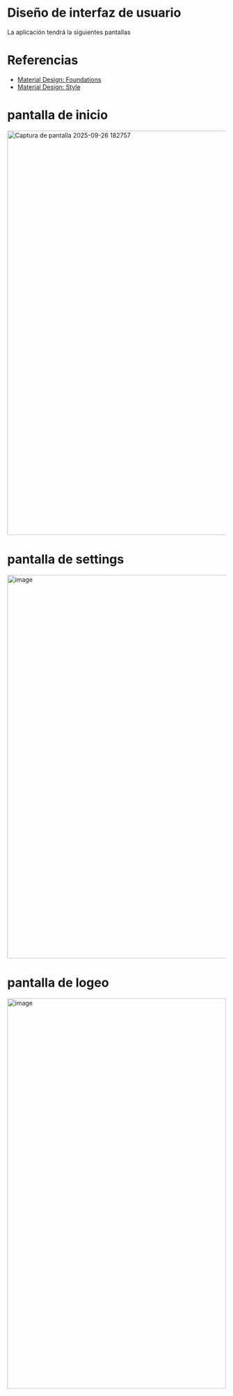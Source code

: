 # Diseño de interfaz de usuario

La aplicación tendrá la siguientes pantallas



# Referencias

- [Material Design: Foundations](https://m3.material.io/foundations)
- [Material Design: Style](https://m3.material.io/styles)

# pantalla de inicio
[<img width="521" height="929" alt="Captura de pantalla 2025-09-26 182757" src="https://github.com/user-attachments/assets/ca3deeb7-6a68-4fcb-9626-36923ef307cc" />](https://github.com/rowinzon/Proyecto_electiva1/blob/main/docs/Captura%20de%20pantalla%202025-09-26%20182757.png)

# pantalla de settings

<img width="526" height="881" alt="image" src="https://github.com/user-attachments/assets/d853ed16-0b90-4c89-a682-0f28d2a3d1df" />



# pantalla de logeo 

<img width="503" height="897" alt="image" src="https://github.com/user-attachments/assets/033c4b04-1ed1-4113-93ef-e36086576a8f" />
